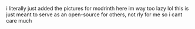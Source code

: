 i literally just added the pictures for modrinth here im way too lazy lol
this is just meant to serve as an open-source for others, not rly for me so i cant care much

